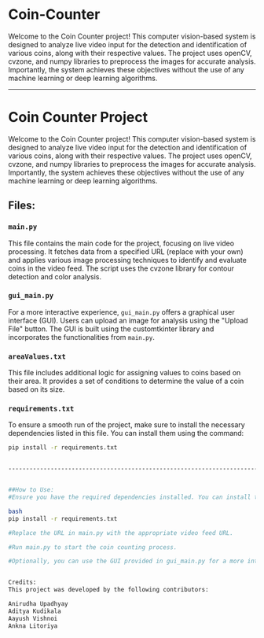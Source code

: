 # Coin-Counter

Welcome to the Coin Counter project! This computer vision-based system is designed to analyze live video input for the detection and identification of various coins, along with their respective values. The project uses openCV, cvzone, and numpy libraries to preprocess the images for accurate analysis. Importantly, the system achieves these objectives without the use of any machine learning or deep learning algorithms.

--------------------------------------------------------------------------------------------------------------------------------------------------------------------
# Coin Counter Project

Welcome to the Coin Counter project! This computer vision-based system is designed to analyze live video input for the detection and identification of various coins, along with their respective values. The project uses openCV, cvzone, and numpy libraries to preprocess the images for accurate analysis. Importantly, the system achieves these objectives without the use of any machine learning or deep learning algorithms.

## Files:

### `main.py`

This file contains the main code for the project, focusing on live video processing. It fetches data from a specified URL (replace with your own) and applies various image processing techniques to identify and evaluate coins in the video feed. The script uses the cvzone library for contour detection and color analysis.

### `gui_main.py`

For a more interactive experience, `gui_main.py` offers a graphical user interface (GUI). Users can upload an image for analysis using the "Upload File" button. The GUI is built using the customtkinter library and incorporates the functionalities from `main.py`.

### `areaValues.txt`

This file includes additional logic for assigning values to coins based on their area. It provides a set of conditions to determine the value of a coin based on its size.

### `requirements.txt`

To ensure a smooth run of the project, make sure to install the necessary dependencies listed in this file. You can install them using the command:

```bash
pip install -r requirements.txt


--------------------------------------------------------------------------------------------------------------------------------------------------------------------


##How to Use:
#Ensure you have the required dependencies installed. You can install them using the following command:

bash
pip install -r requirements.txt

#Replace the URL in main.py with the appropriate video feed URL.

#Run main.py to start the coin counting process.

#Optionally, you can use the GUI provided in gui_main.py for a more interactive experience. Run gui_main.py to launch the GUI, and use the "Upload File" button to analyze a specific image.


Credits:
This project was developed by the following contributors:

Anirudha Upadhyay
Aditya Kudikala
Aayush Vishnoi
Ankna Litoriya
